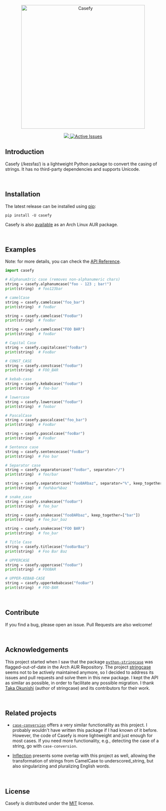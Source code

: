 <p align="center"><img width="400" src="https://github.com/dmlls/python-casefy/blob/main/docs/source/_static/images/cover.png" alt="Casefy"/></p>
<p align="center" display="inline-block">
  <a href="https://docs.jizt.it">
    <a href="https://pypi.org/project/casefy/">
      <img src="https://img.shields.io/pypi/v/casefy"/>
    </a>
    <a href="https://deepsource.io/gh/dmlls/python-casefy/?ref=repository-badge}" target="_blank">
      <img alt="Active Issues" title="DeepSource" src="https://deepsource.io/gh/dmlls/python-casefy.svg/?label=active+issues&token=dbO3UyrUPWvJp6K_PVZpTcnU"/>
    </a>
  </a>
</p>

## Introduction

Casefy (/keɪsfaɪ/) is a lightweight Python package to convert the casing of
strings. It has no third-party dependencies and supports Unicode.

<br>

## Installation

The latest release can be installed using
[pip](https://pypi.org/project/casefy/):

```shell
pip install -U casefy
```

Casefy is also [available](https://aur.archlinux.org/packages/python-casefy) as
an Arch Linux AUR package.

<br>

## Examples

Note: for more details, you can check the [API
Reference](https://dmlls.github.io/python-casefy/api.html).

```python
import casefy

# Alphanum3ric case (removes non-alphanumeric chars)
string = casefy.alphanumcase("foo - 123 ; bar!")
print(string)  # foo123bar

# camelCase
string = casefy.camelcase("foo_bar")
print(string)  # fooBar

string = casefy.camelcase("FooBar")
print(string)  # fooBar

string = casefy.camelcase("FOO BAR")
print(string)  # fooBar

# Capital Case
string = casefy.capitalcase("fooBar")
print(string)  # FooBar

# CONST_CASE
string = casefy.constcase("fooBar")
print(string)  # FOO_BAR

# kebab-case
string = casefy.kebabcase("fooBar")
print(string)  # foo-bar

# lowercase
string = casefy.lowercase("fooBar")
print(string)  # foobar

# PascalCase
string = casefy.pascalcase("foo_bar")
print(string)  # FooBar

string = casefy.pascalcase("fooBar")
print(string)  # FooBar

# Sentence case
string = casefy.sentencecase("fooBar")
print(string)  # Foo bar

# Separator case
string = casefy.separatorcase("fooBar", separator="/")
print(string)  # foo/bar

string = casefy.separatorcase("fooBARbaz", separator="%", keep_together=["bar"])
print(string)  # foo%bar%baz

# snake_case
string = casefy.snakecase("fooBar")
print(string)  # foo_bar

string = casefy.snakecase("fooBARbaz", keep_together=["bar"])
print(string)  # foo_bar_baz

string = casefy.snakecase("FOO BAR")
print(string)  # foo_bar

# Title Case
string = casefy.titlecase("fooBarBaz")
print(string)  # Foo Bar Baz

# UPPERCASE
string = casefy.uppercase("fooBar")
print(string)  # FOOBAR

# UPPER-KEBAB-CASE
string = casefy.upperkebabcase("fooBar")
print(string)  # FOO-BAR
```

<br>

## Contribute
If you find a bug, please open an issue. Pull Requests are also welcome!

<br>

## Acknowledgements

This project started when I saw that the package
[`python-stringcase`](https://aur.archlinux.org/pkgbase/python-stringcase) was
flagged-out-of-date in the Arch AUR Repository. The project
[stringcase](https://github.com/okunishinishi/python-stringcase) seems not to be
actively maintained anymore, so I decided to address its issues and pull
requests and solve them in this new package. I kept the API as similar as
possible, in order to facilitate any possible migration. I thank [Taka
Okunishi](https://github.com/okunishinishi) (author of stringcase) and its
contributors for their work.

<br>

## Related projects

- [`case-conversion`](https://github.com/AlejandroFrias/case-conversion) offers
  a very similar functionality as this project. I probably wouldn't have written
  this package if I had known of it before. However, the code of Casefy is more
  lightweight and just enough for most cases. If you need more functionality,
  e.g., detecting the case of a string, go with `case-conversion`.

- [Inflection](https://github.com/jpvanhal/inflection) presents some overlap
  with this project as well, allowing the transformation of strings from
  CamelCase to underscored_string, but also singularizing and pluralizing
  English words.

<br>

## License
Casefy is distributed under the
[MIT](https://github.com/dmlls/python-casefy/blob/main/LICENSE) license.
